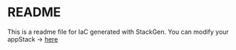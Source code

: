 # README
This is a readme file for IaC generated with StackGen.
You can modify your appStack -> [here](http://main.dev.stackgen.com/appstacks/c9f403b0-5a10-45c9-a67a-6c735f539d11)
